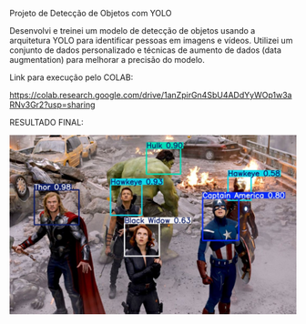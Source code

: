 Projeto de Detecção de Objetos com YOLO

Desenvolvi e treinei um modelo de detecção de objetos usando a arquitetura YOLO para identificar pessoas em imagens e vídeos. Utilizei um conjunto de dados personalizado e técnicas de aumento de dados (data augmentation) para melhorar a precisão do modelo.

Link para execução pelo COLAB:

https://colab.research.google.com/drive/1anZpirGn4SbU4ADdYyWOp1w3aRNv3Gr2?usp=sharing



RESULTADO FINAL:

<img src="https://github.com/williamsousab/Yolo_Avengers_Face/blob/main/resultado.jpg?raw=true">
